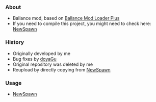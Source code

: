 ### About
- Ballance mod, based on [Ballance Mod Loader Plus](https://github.com/doyaGu/BallanceModLoaderPlus)
- If you need to compile this project, you might need to check here: [NewSpawn](https://github.com/doyaGu/BallanceMods/tree/main/NewSpawn)
### History
- Originally developed by me
- Bug fixes by [doyaGu](https://github.com/doyaGu)
- Original repository was deleted by me
- Reupload by directly copying from [NewSpawn](https://github.com/doyaGu/BallanceMods/tree/main/NewSpawn)
### Usage
- [NewSpawn](https://github.com/Xenapte/ballance-mod-docs-zh/wiki/%E6%96%87%E6%A1%A3#newspawn)
